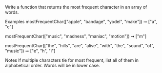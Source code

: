 Write a function that returns the most frequent character in an array of words.

Examples
mostFrequentChar(["apple", "bandage", "yodel", "make"])
➞ ["a", "e"]

mostFrequentChar(["music", "madness", "maniac", "motion"])
➞ ["m"]

mostFrequentChar(["the", "hills", "are", "alive", "with", "the", "sound", "of", "music"])
➞ ["e", "h", "i"]

Notes
If multiple characters tie for most frequent, list all of them in alphabetical order.
Words will be in lower case.